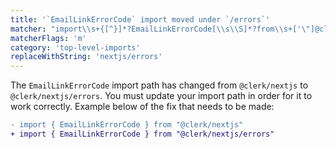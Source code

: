 ```yaml
---
title: '`EmailLinkErrorCode` import moved under `/errors`'
matcher: "import\\s+{[^}]*?EmailLinkErrorCode[\\s\\S]*?from\\s+['\"]@clerk\\/(nextjs)(?!\/errors)[\\s\\S]*?['\"]"
matcherFlags: 'm'
category: 'top-level-imports'
replaceWithString: 'nextjs/errors'
---
```


The `EmailLinkErrorCode` import path has changed from `@clerk/nextjs` to `@clerk/nextjs/errors`. You must update your import path in order for it to work correctly. Example below of the fix that needs to be made:

```diff
- import { EmailLinkErrorCode } from "@clerk/nextjs"
+ import { EmailLinkErrorCode } from "@clerk/nextjs/errors"
```
